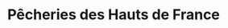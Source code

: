 ---
title: "Pêcheries des Hauts de France"
url: /boulogne-sur-mer/pecheries-des-hauts-de-france/
shop: Großhandel
---